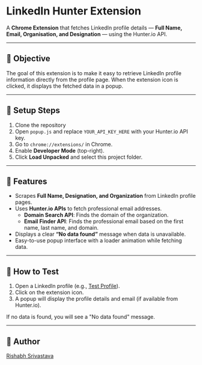 # LinkedIn Hunter Extension

A **Chrome Extension** that fetches LinkedIn profile details — **Full Name, Email, Organisation, and Designation** — using the Hunter.io API.

---

## 🚀 Objective

The goal of this extension is to make it easy to retrieve LinkedIn profile information directly from the profile page. When the extension icon is clicked, it displays the fetched data in a popup.

---

## 🚀 Setup Steps

1. Clone the repository
2. Open `popup.js` and replace `YOUR_API_KEY_HERE` with your Hunter.io API key.
3. Go to `chrome://extensions/` in Chrome.
4. Enable **Developer Mode** (top-right).
5. Click **Load Unpacked** and select this project folder.

---

## 🔧 Features

- Scrapes **Full Name, Designation, and Organization** from LinkedIn profile pages.
- Uses **Hunter.io APIs** to fetch professional email addresses.
  - **Domain Search API**: Finds the domain of the organization.
  - **Email Finder API**: Finds the professional email based on the first name, last name, and domain.
- Displays a clear **“No data found”** message when data is unavailable.
- Easy-to-use popup interface with a loader animation while fetching data.

---

## 🔎 How to Test

1. Open a LinkedIn profile (e.g., [Test Profile](https://www.linkedin.com/in/rish2408/)).
2. Click on the extension icon.
3. A popup will display the profile details and email (if available from Hunter.io).

If no data is found, you will see a "No data found" message.

---

## 📝 Author

[Rishabh Srivastava](https://rish2408.github.io/)

